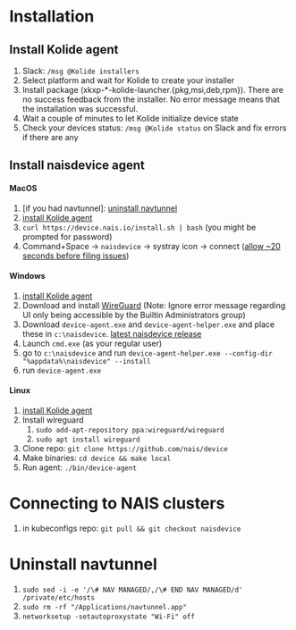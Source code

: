 # Installation

## Install Kolide agent
1. Slack: `/msg @Kolide installers`
2. Select platform and wait for Kolide to create your installer
3. Install package (xkxp-\*-kolide-launcher.{pkg,msi,deb,rpm}). There are no success feedback from the installer. No error message means that the installation was successful.
4. Wait a couple of minutes to let Kolide initialize device state
5. Check your devices status: `/msg @Kolide status` on Slack and fix errors if there are any

## Install naisdevice agent
#### MacOS 
1. [if you had navtunnel]: [uninstall navtunnel](#uninstall-navtunnel)
2. [install Kolide agent](#install-kolide-agent)
3. `curl https://device.nais.io/install.sh | bash` (you might be prompted for password)
4. Command+Space -> `naisdevice` -> systray icon -> connect ([allow ~20 seconds before filing issues](https://github.com/nais/device/issues/38))

#### Windows
1. [install Kolide agent](#install-kolide-agent)
2. Download and install [WireGuard](https://www.wireguard.com/install/) (Note: Ignore error message regarding UI only being accessible by the Builtin Administrators group)
3. Download `device-agent.exe` and `device-agent-helper.exe` and place these in `c:\naisdevice`. [latest naisdevice release](https://github.com/nais/device/releases/latest)
4. Launch `cmd.exe` (as your regular user)
5. go to `c:\naisdevice` and run `device-agent-helper.exe --config-dir "%appdata%\naisdevice" --install`
6. run `device-agent.exe`

#### Linux
1. [install Kolide agent](#install-kolide-agent)
2. Install wireguard
	1. `sudo add-apt-repository ppa:wireguard/wireguard`
	2. `sudo apt install wireguard`
3. Clone repo: `git clone https://github.com/nais/device`
4. Make binaries: `cd device && make local`
5. Run agent: `./bin/device-agent`

# Connecting to NAIS clusters
1. in kubeconfigs repo: `git pull && git checkout naisdevice`

# Uninstall navtunnel
1. `sudo sed -i -e '/\# NAV MANAGED/,/\# END NAV MANAGED/d' /private/etc/hosts`
2. `sudo rm -rf "/Applications/navtunnel.app"`
3. `networksetup -setautoproxystate "Wi-Fi" off`

